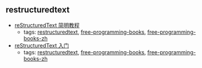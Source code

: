restructuredtext 
---
* [reStructuredText 简明教程](http://jwch.sdut.edu.cn/book/rst.html)
    * tags: [restructuredtext](../tags/restructuredtext.md), [free-programming-books](../tags/free-programming-books.md), [free-programming-books-zh](../tags/free-programming-books-zh.md)
* [reStructuredText 入门](http://www.pythondoc.com/sphinx/rest.html)
    * tags: [restructuredtext](../tags/restructuredtext.md), [free-programming-books](../tags/free-programming-books.md), [free-programming-books-zh](../tags/free-programming-books-zh.md)
